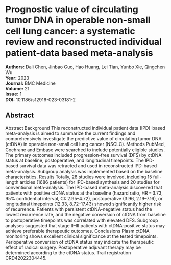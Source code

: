 # Prognostic value of circulating tumor DNA in operable non-small cell lung cancer: a systematic review and reconstructed individual patient-data based meta-analysis

**Authors:** Dali Chen, Jinbao Guo, Hao Huang, Lei Tian, Yunbo Xie, Qingchen Wu  
**Year:** 2023  
**Journal:** BMC Medicine  
**Volume:** 21  
**Issue:** 1  
**DOI:** 10.1186/s12916-023-03181-2  

## Abstract
Abstract                Background                This reconstructed individual patient data (IPD)-based meta-analysis is aimed to summarize the current findings and comprehensively investigate the predictive value of circulating tumor DNA (ctDNA) in operable non-small cell lung cancer (NSCLC).                              Methods                PubMed, Cochrane and Embase were searched to include potentially eligible studies. The primary outcomes included progression-free survival (DFS) by ctDNA status at baseline, postoperative, and longitudinal timepoints. The IPD-based survival data was retracted and used in reconstructed IPD-based meta-analysis. Subgroup analysis was implemented based on the baseline characteristics.                              Results                Totally, 28 studies were involved, including 15 full-length articles (1686 patients) for IPD-based synthesis and 20 studies for conventional meta-analysis. The IPD-based meta-analysis discovered that patients with positive ctDNA status at the baseline (hazard ratio, HR = 3.73, 95% confidential interval, CI: 2.95–4.72), postoperative (3.96, 2.19–7.16), or longitudinal timepoints (12.33, 8.72–17.43) showed significantly higher risk of recurrence. Patients with persistent ctDNA-negative status had the lowest recurrence rate, and the negative conversion of ctDNA from baseline to postoperative timepoints was correlated with elevated DFS. Subgroup analyses suggested that stage II–III patients with ctDNA-positive status may achieve preferable therapeutic outcomes.                              Conclusions                Plasm ctDNA monitoring shows excellent clinical significance at the tested timepoints. Perioperative conversion of ctDNA status may indicate the therapeutic effect of radical surgery. Postoperative adjuvant therapy may be determined according to the ctDNA status.                              Trail registration                CRD42022304445.

